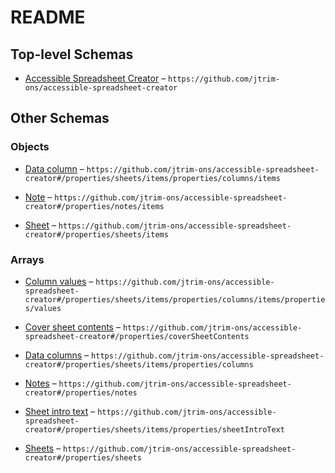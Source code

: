 # README

## Top-level Schemas

*   [Accessible Spreadsheet Creator](./ods-data.md "A description of an accessible spreadsheet") – `https://github.com/jtrim-ons/accessible-spreadsheet-creator`

## Other Schemas

### Objects

*   [Data column](./ods-data-properties-sheets-sheet-properties-data-columns-data-column.md "A column with its heading, number/text style and data") – `https://github.com/jtrim-ons/accessible-spreadsheet-creator#/properties/sheets/items/properties/columns/items`

*   [Note](./ods-data-properties-notes-note.md) – `https://github.com/jtrim-ons/accessible-spreadsheet-creator#/properties/notes/items`

*   [Sheet](./ods-data-properties-sheets-sheet.md) – `https://github.com/jtrim-ons/accessible-spreadsheet-creator#/properties/sheets/items`

### Arrays

*   [Column values](./ods-data-properties-sheets-sheet-properties-data-columns-data-column-properties-column-values.md "An array of text or numeric values") – `https://github.com/jtrim-ons/accessible-spreadsheet-creator#/properties/sheets/items/properties/columns/items/properties/values`

*   [Cover sheet contents](./ods-data-properties-cover-sheet-contents.md "The lines below the cover sheet title") – `https://github.com/jtrim-ons/accessible-spreadsheet-creator#/properties/coverSheetContents`

*   [Data columns](./ods-data-properties-sheets-sheet-properties-data-columns.md) – `https://github.com/jtrim-ons/accessible-spreadsheet-creator#/properties/sheets/items/properties/columns`

*   [Notes](./ods-data-properties-notes.md "The notes, each with a name that can be referred to in double square brackets and text") – `https://github.com/jtrim-ons/accessible-spreadsheet-creator#/properties/notes`

*   [Sheet intro text](./ods-data-properties-sheets-sheet-properties-sheet-intro-text.md "Introductory text to appear below cell A2") – `https://github.com/jtrim-ons/accessible-spreadsheet-creator#/properties/sheets/items/properties/sheetIntroText`

*   [Sheets](./ods-data-properties-sheets.md "The data an metadata for the worksheets other than cover, contents and notes sheets") – `https://github.com/jtrim-ons/accessible-spreadsheet-creator#/properties/sheets`
